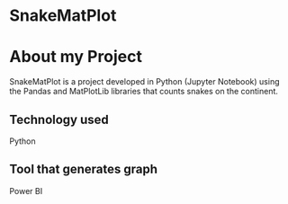 # SnakeMatPlot

# About my Project

SnakeMatPlot is a project developed in Python (Jupyter Notebook) using the Pandas and MatPlotLib libraries that counts snakes on the continent.

## Technology used

Python

## Tool that generates graph

Power BI

